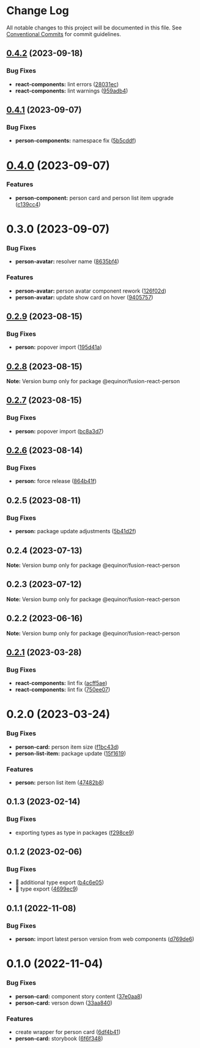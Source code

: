 # Change Log

All notable changes to this project will be documented in this file.
See [Conventional Commits](https://conventionalcommits.org) for commit guidelines.

## [0.4.2](https://github.com/equinor/fusion-react-components/compare/@equinor/fusion-react-person@0.4.1...@equinor/fusion-react-person@0.4.2) (2023-09-18)


### Bug Fixes

* **react-components:** lint errors ([28031ec](https://github.com/equinor/fusion-react-components/commit/28031ecf22b3e405a8a3c797b7e6351bd8547f9d))
* **react-components:** lint warnings ([959adb4](https://github.com/equinor/fusion-react-components/commit/959adb4f470016f3873733ad60a9317023d3b5a1))





## [0.4.1](https://github.com/equinor/fusion-react-components/compare/@equinor/fusion-react-person@0.4.0...@equinor/fusion-react-person@0.4.1) (2023-09-07)


### Bug Fixes

* **person-components:** namespace fix ([5b5cddf](https://github.com/equinor/fusion-react-components/commit/5b5cddfe15dacc8a662961caa107009cf0490287))





# [0.4.0](https://github.com/equinor/fusion-react-components/compare/@equinor/fusion-react-person@0.3.0...@equinor/fusion-react-person@0.4.0) (2023-09-07)


### Features

* **person-component:** person card and person list item upgrade ([c139cc4](https://github.com/equinor/fusion-react-components/commit/c139cc471689362d890534d1ba8fc1f00b948f4c))





# 0.3.0 (2023-09-07)


### Bug Fixes

* **person-avatar:** resolver name ([8635bf4](https://github.com/equinor/fusion-react-components/commit/8635bf49dec181d0b330970d442cf2cdd475c03d))


### Features

* **person-avatar:** person avatar component rework ([126f02d](https://github.com/equinor/fusion-react-components/commit/126f02dc91c12a289ca772be13e256fe4a117d3f))
* **person-avatar:** update show card on hover ([9405757](https://github.com/equinor/fusion-react-components/commit/9405757a0228bad48dea62ccc4ba27e6f6af377e))





## [0.2.9](https://github.com/equinor/fusion-react-components/compare/@equinor/fusion-react-person@0.2.8...@equinor/fusion-react-person@0.2.9) (2023-08-15)


### Bug Fixes

* **person:** popover import ([195d41a](https://github.com/equinor/fusion-react-components/commit/195d41ab69a1c35a1bec215f32e0d686e63fb8bd))





## [0.2.8](https://github.com/equinor/fusion-react-components/compare/@equinor/fusion-react-person@0.2.7...@equinor/fusion-react-person@0.2.8) (2023-08-15)

**Note:** Version bump only for package @equinor/fusion-react-person





## [0.2.7](https://github.com/equinor/fusion-react-components/compare/@equinor/fusion-react-person@0.2.6...@equinor/fusion-react-person@0.2.7) (2023-08-15)


### Bug Fixes

* **person:** popover import ([bc8a3d7](https://github.com/equinor/fusion-react-components/commit/bc8a3d7b399e03440e239a17a6c2f586e7c4dbd1))





## [0.2.6](https://github.com/equinor/fusion-react-components/compare/@equinor/fusion-react-person@0.2.5...@equinor/fusion-react-person@0.2.6) (2023-08-14)


### Bug Fixes

* **person:** force release ([864b41f](https://github.com/equinor/fusion-react-components/commit/864b41f543c976d8191a5d0faa79f5460b20a3eb))





## 0.2.5 (2023-08-11)


### Bug Fixes

* **person:** package update adjustments ([5b41d2f](https://github.com/equinor/fusion-react-components/commit/5b41d2fed5d24c1bcf6d05f0723635de5b9c9d19))





## 0.2.4 (2023-07-13)

**Note:** Version bump only for package @equinor/fusion-react-person





## 0.2.3 (2023-07-12)

**Note:** Version bump only for package @equinor/fusion-react-person





## 0.2.2 (2023-06-16)

**Note:** Version bump only for package @equinor/fusion-react-person





## [0.2.1](https://github.com/equinor/fusion-react-components/compare/@equinor/fusion-react-person@0.2.0...@equinor/fusion-react-person@0.2.1) (2023-03-28)


### Bug Fixes

* **react-components:** lint fix ([acff5ae](https://github.com/equinor/fusion-react-components/commit/acff5aeedcff65238dca18197d32ee3b10c87fde))
* **react-components:** lint fix ([750ee07](https://github.com/equinor/fusion-react-components/commit/750ee07ffe87c40afe0a170e387eb4ae0f903bd5))





# 0.2.0 (2023-03-24)


### Bug Fixes

* **person-card:** person item size ([f1bc43d](https://github.com/equinor/fusion-react-components/commit/f1bc43daa05ed56ceca7d063b5cc3118ed8d61bc))
* **person-list-item:** package update ([15f1619](https://github.com/equinor/fusion-react-components/commit/15f1619b2be38e5e48655d3f002f0fad382cd1d7))


### Features

* **person:** person list item ([47482b8](https://github.com/equinor/fusion-react-components/commit/47482b819f15d92e43ca6a0160ae5682cfdacedb))





## 0.1.3 (2023-02-14)


### Bug Fixes

* exporting types as type in packages ([f298ce9](https://github.com/equinor/fusion-react-components/commit/f298ce9907894d603e9a401f2b7db6b4cad7814b))





## 0.1.2 (2023-02-06)


### Bug Fixes

* :bug: additional type export ([b4c6e05](https://github.com/equinor/fusion-react-components/commit/b4c6e057885cef56029dc5537eaa96552637e064))
* :bug: type export ([4699ec9](https://github.com/equinor/fusion-react-components/commit/4699ec99a0665c4d64fee3a84944d39cd84896f1))





## 0.1.1 (2022-11-08)


### Bug Fixes

* **person:** import latest person version from web components ([d769de6](https://github.com/equinor/fusion-react-components/commit/d769de6ab8cbe4c18449cc11031a3e8d79a154ce))





# 0.1.0 (2022-11-04)


### Bug Fixes

* **person-card:** component story content ([37e0aa8](https://github.com/equinor/fusion-react-components/commit/37e0aa83cbfb0481684f0979ebb69286731a1ac1))
* **person-card:** verson down ([33aa840](https://github.com/equinor/fusion-react-components/commit/33aa84004e5f47d3f0c48181ad4e75bf7149feba))


### Features

* create wrapper for person card ([6df4b41](https://github.com/equinor/fusion-react-components/commit/6df4b415ba52f32234b1674f3b72805d56f6ffb6))
* **person-card:** storybook ([6f6f348](https://github.com/equinor/fusion-react-components/commit/6f6f3488cc5454cee204561bf08341c72332f1d4))
